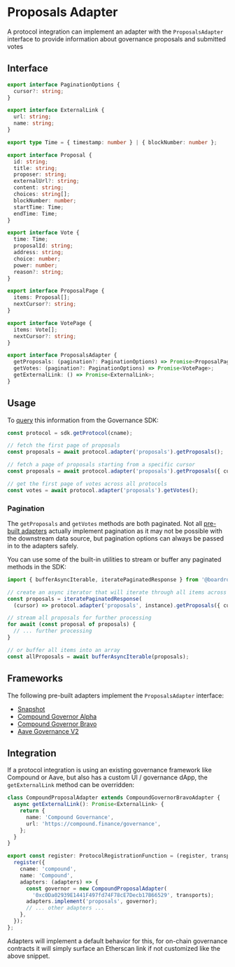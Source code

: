 # Proposals Adapter

A protocol integration can implement an adapter with the `ProposalsAdapter` interface to provide information about governance proposals and submitted votes

## Interface

```typescript
export interface PaginationOptions {
  cursor?: string;
}

export interface ExternalLink {
  url: string;
  name: string;
}

export type Time = { timestamp: number } | { blockNumber: number };

export interface Proposal {
  id: string;
  title: string;
  proposer: string;
  externalUrl?: string;
  content: string;
  choices: string[];
  blockNumber: number;
  startTime: Time;
  endTime: Time;
}

export interface Vote {
  time: Time;
  proposalId: string;
  address: string;
  choice: number;
  power: number;
  reason?: string;
}

export interface ProposalPage {
  items: Proposal[];
  nextCursor?: string;
}

export interface VotePage {
  items: Vote[];
  nextCursor?: string;
}

export interface ProposalsAdapter {
  getProposals: (pagination?: PaginationOptions) => Promise<ProposalPage>;
  getVotes: (pagination?: PaginationOptions) => Promise<VotePage>;
  getExternalLink: () => Promise<ExternalLink>;
}
```

## Usage

To [query](../quick-start.md#querying-protocol-data) this information from the Governance SDK:

```typescript
const protocol = sdk.getProtocol(cname);

// fetch the first page of proposals
const proposals = await protocol.adapter('proposals').getProposals();

// fetch a page of proposals starting from a specific cursor
const proposals = await protocol.adapter('proposals').getProposals({ cursor });

// get the first page of votes across all protocols
const votes = await protocol.adapter('proposals').getVotes();
```

### Pagination

The `getProposals` and `getVotes` methods are both paginated. Not all [pre-built adapters](../governance-frameworks/) actually implement pagination as it may not be possible with the downstream data source, but pagination options can always be passed in to the adapters safely.

You can use some of the built-in utilities to stream or buffer any paginated methods in the SDK:

```typescript
import { bufferAsyncIterable, iteratePaginatedResponse } from '@boardroom/gov-sdk';

// create an async iterator that will iterate through all items across all pages
const proposals = iteratePaginatedResponse(
  (cursor) => protocol.adapter('proposals', instance).getProposals({ cursor }));

// stream all proposals for further processing
for await (const proposal of proposals) {
  // ... further processing
}

// or buffer all items into an array
const allProposals = await bufferAsyncIterable(proposals);
```

## Frameworks

The following pre-built adapters implement the `ProposalsAdapter` interface:

* [Snapshot](../governance-frameworks/snapshot.md)
* [Compound Governor Alpha](../governance-frameworks/compound-governor-alpha.md)
* [Compound Governor Bravo](../governance-frameworks/compound-governor-bravo.md)
* [Aave Governance V2](../governance-frameworks/aave-governance-v2.md)

## Integration

If a protocol integration is using an existing governance framework like Compound or Aave, but also has a custom UI / governance dApp, the `getExternalLink` method can be overridden:

```typescript
class CompoundProposalAdapter extends CompoundGovernorBravoAdapter {
  async getExternalLink(): Promise<ExternalLink> {
    return {
      name: 'Compound Governance',
      url: 'https://compound.finance/governance',
    };
  }
}

export const register: ProtocolRegistrationFunction = (register, transports) => {
  register({
    cname: 'compound',
    name: 'Compound',
    adapters: (adapters) => {
      const governor = new CompoundProposalAdapter(
        '0xc0Da02939E1441F497fd74F78cE7Decb17B66529', transports);
      adapters.implement('proposals', governor);
      // ... other adapters ...
    },
  });
};
```

Adapters will implement a default behavior for this, for on-chain governance contracts it will simply surface an Etherscan link if not customized like the above snippet.

